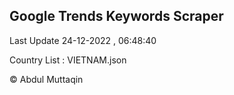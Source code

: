 

## Google Trends Keywords Scraper 
 
Last Update 24-12-2022 , 06:48:40

Country List :
VIETNAM.json



© Abdul Muttaqin 
